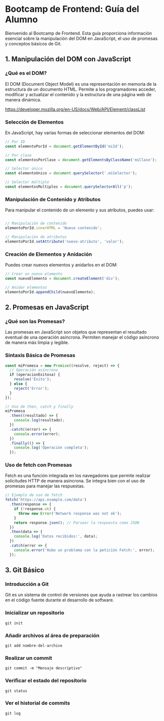 # Bootcamp de Frontend: Guía del Alumno

Bienvenido al Bootcamp de Frontend. Esta guía proporciona información esencial sobre la manipulación del DOM en JavaScript, el uso de promesas y conceptos básicos de Git.

## 1. Manipulación del DOM con JavaScript

### ¿Qué es el DOM?

El DOM (Document Object Model) es una representación en memoria de la estructura de un documento HTML. Permite a los programadores acceder, modificar y actualizar el contenido y la estructura de una página web de manera dinámica.

https://developer.mozilla.org/en-US/docs/Web/API/Element/classList

### Selección de Elementos

En JavaScript, hay varias formas de seleccionar elementos del DOM:

```javascript
// Por ID
const elementoPorId = document.getElementById('miId');

// Por clase
const elementosPorClase = document.getElementsByClassName('miClase');

// Selector único
const elementoUnico = document.querySelector('.miSelector');

// Selector múltiple
const elementosMultiples = document.querySelectorAll('p');

```
### Manipulación de Contenido y Atributos

Para manipular el contenido de un elemento y sus atributos, puedes usar:

```javascript

// Manipulación de contenido
elementoPorId.innerHTML = 'Nuevo contenido';

// Manipulación de atributos
elementoPorId.setAttribute('nuevo-atributo', 'valor');
```

### Creación de Elementos y Anidación

Puedes crear nuevos elementos y anidarlos en el DOM:

```javascript
// Crear un nuevo elemento
const nuevoElemento = document.createElement('div');

// Anidar elementos
elementoPorId.appendChild(nuevoElemento);
```

## 2. Promesas en JavaScript

### ¿Qué son las Promesas?

Las promesas en JavaScript son objetos que representan el resultado eventual de una operación asíncrona.
Permiten manejar el código asíncrono de manera más limpia y legible.

### Sintaxis Básica de Promesas

```javascript
const miPromesa = new Promise((resolve, reject) => {
  // Operación asíncrona
  if (operacionExitosa) {
    resolve('Éxito');
  } else {
    reject('Error');
  }
});

// Uso de then, catch y finally
miPromesa
  .then((resultado) => {
    console.log(resultado);
  })
  .catch((error) => {
    console.error(error);
  })
  .finally(() => {
    console.log('Operación completa');
  });
```
### Uso de fetch con Promesas

Fetch es una función integrada en los navegadores que permite realizar solicitudes HTTP de manera asíncrona. Se integra bien con el uso de promesas para manejar las respuestas.

```javascript
// Ejemplo de uso de fetch
fetch('https://api.example.com/data')
  .then(response => {
    if (!response.ok) {
      throw new Error('Network response was not ok');
    }
    return response.json(); // Parsear la respuesta como JSON
  })
  .then(data => {
    console.log('Datos recibidos:', data);
  })
  .catch(error => {
    console.error('Hubo un problema con la petición Fetch:', error);
  });
```


## 3. Git Básico

### Introducción a Git

Git es un sistema de control de versiones que ayuda a rastrear los cambios en el código fuente durante el desarrollo de software.

### Inicializar un repositorio
```
git init
```

### Añadir archivos al área de preparación
```
git add nombre-del-archivo
```

### Realizar un commit
```
git commit -m "Mensaje descriptivo"
```

### Verificar el estado del repositorio
```
git status
```

### Ver el historial de commits
```
git log
```

